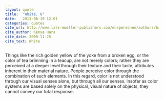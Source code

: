 ```yaml
---
layout: quote
title:  "White, 6"
date:   2013-06-19 12:01
categories: quotes
cite_url: http://www.lars-mueller-publishers.com/en/personen/authors/hara-kenya/weiss
cite_author: Kenya Hara
cite_date: 2009-11-25
cite_text: White
---
```


Things like the rich golden yellow of the yoke from a broken egg, or the color of tea brimming in a teacup, are not merely colors; rather they are perceived at a deeper level through their texture and their taste, attributes inherent in their material nature. People perceive color through the combination of such elements. In this regard, color is not understood through our visual senses alone, but through all our senses. Insofar as color systems are based solely on the physical, visual nature of objects, they cannot convey our total response.